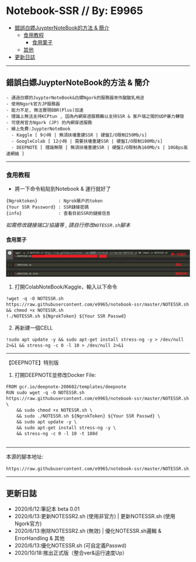 # Notebook-SSR // By: E9965
  * [錯誤白嫖JuypterNoteBook的方法 & 簡介](#錯誤白嫖JuypterNoteBook的方法-&-簡介)
    + [食用教程](#食用教程)
      - [食用栗子](#食用栗子)
    + [其他](#其他)
  * [更新日誌](#更新日誌)
***
## 錯誤白嫖JuypterNoteBook的方法 & 簡介
```
- 通過白嫖的JuypterNoteBook&白嫖Ngork的服務器來作酸酸乳用途
- 使用Ngork官方JP服務器
- 能力不足, 無法實現BBR(Plus)加速
- 理論上無法支持KCPtun , 因為內網穿透服務難以支持SSR & 客戶端之間的UDP暴力轉發
- 可使用官方Ngork (JP) 的內網穿透服務
- 線上免費:JuypterNoteBook
  - Kaggle [ 9小時 | 無須扶墻重建SSR | 硬盤I/O限制250Mb/s]
  - GoogleColab [ 12小時 | 需要扶墻重建SSR | 硬盤I/O限制100Mb/s]
  - DEEPNOTE [ 理論無限 | 無須扶墻重建SSR | 硬盤I/O限制為160Mb/s | 10GBps高速網絡 ]
```  
***
### 食用教程
- 將一下命令粘貼到Notebook & 運行就好了

```
{Ngroktoken}        : Ngrok賬戶的token
{Your SSR Password} : SSR鏈接密碼
{info}              : 查看目前SSR的鏈接信息
```

*如需修改鏈接端口/協議等 , 請自行修改`NOTESSR.sh`腳本*
#### 食用栗子
![alt text](https://github.com/e9965/notebook-ssr/raw/master/EXAMPLE.png)

1. 打開ColabNoteBook/Kaggle，輸入以下命令

```
!wget -q -O NOTESSR.sh https://raw.githubusercontent.com/e9965/notebook-ssr/master/NOTESSR.sh && chmod +x NOTESSR.sh
!./NOTESSR.sh ${NgrokToken} ${Your SSR Passwd}
```

2. 再新建一個CELL

```
!sudo apt update -y && sudo apt-get install stress-ng -y > /dev/null 2>&1 && stress-ng -c 0 -l 10 > /dev/null 2>&1
```
***

【DEEPNOTE】特別版
1. 打開DEEPNOTE並修改Docker File:

```
FROM gcr.io/deepnote-200602/templates/deepnote
RUN sudo wget -q -O NOTESSR.sh https://raw.githubusercontent.com/e9965/notebook-ssr/master/NOTESSR.sh \
    && sudo chmod +x NOTESSR.sh \
    && sudo ./NOTESSR.sh ${NgrokToken} ${Your SSR Passwd} \
    && sudo apt update -y \ 
    && sudo apt-get install stress-ng -y \
    && stress-ng -c 0 -l 10 -t 180d
    
```

***

本源的腳本地址:

`https://raw.githubusercontent.com/e9965/notebook-ssr/master/NOTESSR.sh`
***
## 更新日誌

- 2020/6/12:筆記本 beta 0.01 
- 2020/6/13:更新NOTESSR2.sh (使用非官方) | 更新NOTESSR.sh (使用Ngork官方) 
- 2020/6/13:刪除NOTESSR2.sh (無效) | 優化NOTESSR.sh邏輯 & ErrorHandling & 其他
- 2020/6/13:優化NOTESSR.sh (可自定義Passwd)
- 2020/10/18:推出正式版（整合ver&运行速度Up）
